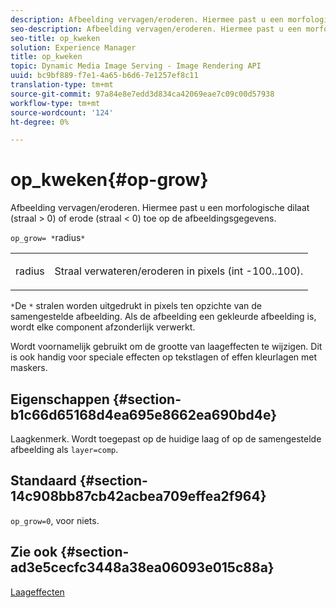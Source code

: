 ```yaml
---
description: Afbeelding vervagen/eroderen. Hiermee past u een morfologische dilaat (straal > 0) of erode (straal < 0) toe op de afbeeldingsgegevens.
seo-description: Afbeelding vervagen/eroderen. Hiermee past u een morfologische dilaat (straal > 0) of erode (straal < 0) toe op de afbeeldingsgegevens.
seo-title: op_kweken
solution: Experience Manager
title: op_kweken
topic: Dynamic Media Image Serving - Image Rendering API
uuid: bc9bf889-f7e1-4a65-b6d6-7e1257ef8c11
translation-type: tm+mt
source-git-commit: 97a84e8e7edd3d834ca42069eae7c09c00d57938
workflow-type: tm+mt
source-wordcount: '124'
ht-degree: 0%

---
```



# op_kweken{#op-grow}

Afbeelding vervagen/eroderen. Hiermee past u een morfologische dilaat (straal > 0) of erode (straal &lt; 0) toe op de afbeeldingsgegevens.

`op_grow= *`radius`*`

<table id="simpletable_3BAA4523D29E447FA7A4C9009B3E8344"> 
 <tr class="strow"> 
  <td class="stentry"> <p><span class="codeph"><span class="varname"> radius</span></span> </p> </td> 
  <td class="stentry"> <p>Straal verwateren/eroderen in pixels (int -100..100). </p></td> 
 </tr> 
</table>

`*`De `*` stralen worden uitgedrukt in pixels ten opzichte van de samengestelde afbeelding. Als de afbeelding een gekleurde afbeelding is, wordt elke component afzonderlijk verwerkt.

Wordt voornamelijk gebruikt om de grootte van laageffecten te wijzigen. Dit is ook handig voor speciale effecten op tekstlagen of effen kleurlagen met maskers.

## Eigenschappen {#section-b1c66d65168d4ea695e8662ea690bd4e}

Laagkenmerk. Wordt toegepast op de huidige laag of op de samengestelde afbeelding als `layer=comp`.

## Standaard {#section-14c908bb87cb42acbea709effea2f964}

`op_grow=0`, voor niets.

## Zie ook {#section-ad3e5cecfc3448a38ea06093e015c88a}

[Laageffecten](../../../../../is-api/http-ref/image-serving-api-ref/c-http-protocol-reference/c-syntax-and-features/r-layer-effects.md#reference-82a6b5311b3d4471ad2799adb3b2201c)
